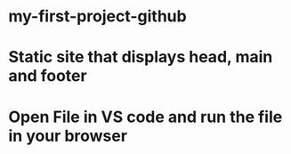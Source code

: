 # my-first-project-github

# Static site that displays head, main and footer
# Open File in VS code and run the file in your browser